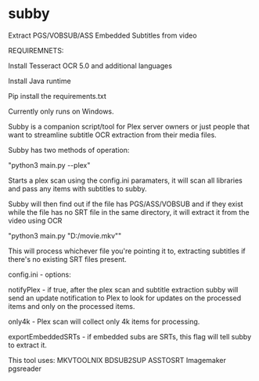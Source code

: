 # subby
 Extract PGS/VOBSUB/ASS Embedded Subtitles from video

REQUIREMNETS:

Install Tesseract OCR 5.0 and additional languages

Install Java runtime

Pip install the requirements.txt

Currently only runs on Windows.


Subby is a companion script/tool for Plex server owners or just people that want to streamline subtitle OCR extraction from their media files.

Subby has two methods of operation:

"python3 main.py --plex"

Starts a plex scan using the config.ini paramaters, it will scan all libraries and pass any items with subtitles to subby.

Subby will then find out if the file has PGS/ASS/VOBSUB and if they exist while the file has no SRT file in the same directory, it will extract it from the video using OCR

"python3 main.py "D:/movie.mkv""

This will process whichever file you're pointing it to, extracting subtitles if there's no existing SRT files present.



config.ini - options:

notifyPlex - if true, after the plex scan and subtitle extraction subby will send an update notification to Plex to look for updates on the processed items and only on the processed items.

only4k - Plex scan will collect only 4k items for processing.

exportEmbeddedSRTs - if embedded subs are SRTs, this flag will tell subby to extract it.


This tool uses:
MKVTOOLNIX
BDSUB2SUP
ASSTOSRT
Imagemaker
pgsreader
